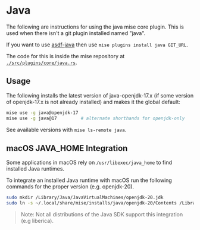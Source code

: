 # Java

The following are instructions for using the java mise core plugin. This is used when there isn't a
git plugin installed named "java".

If you want to use [asdf-java](https://github.com/halcyon/asdf-java)
then use `mise plugins install java GIT_URL`.

The code for this is inside the mise repository at
[`./src/plugins/core/java.rs`](https://github.com/jdx/mise/blob/main/src/plugins/core/java.rs).

## Usage

The following installs the latest version of java-openjdk-17.x (if some version of openjdk-17.x is
not already installed) and makes it the global default:

```sh
mise use -g java@openjdk-17
mise use -g java@17         # alternate shorthands for openjdk-only
```

See available versions with `mise ls-remote java`.

## macOS JAVA_HOME Integration

Some applications in macOS rely on `/usr/libexec/java_home` to find installed Java runtimes.

To integrate an installed Java runtime with macOS run the following commands for the proper version (e.g. openjdk-20).

```sh
sudo mkdir /Library/Java/JavaVirtualMachines/openjdk-20.jdk
sudo ln -s ~/.local/share/mise/installs/java/openjdk-20/Contents /Library/Java/JavaVirtualMachines/openjdk-20.jdk/Contents
```

> Note: Not all distributions of the Java SDK support this integration (e.g liberica).
